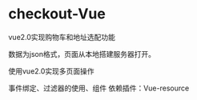 # checkout-Vue
vue2.0实现购物车和地址选配功能

数据为json格式，页面从本地搭建服务器打开。

使用vue2.0实现多页面操作

事件绑定、过滤器的使用、组件  依赖插件：Vue-resource

